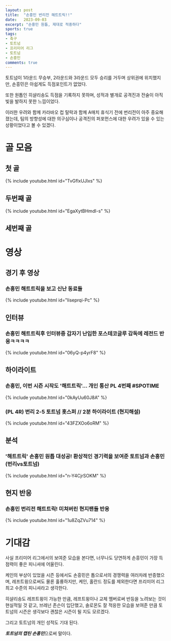 ```yaml
---
layout: post
title:  "손흥민 번리전 해트트릭!!"
date:   2023-09-03
excerpt: "손흥민 원톱, 제대로 적중하다"
sports: true
tags:
- 축구
- 토트넘
- 프리미어 리그
- 토트넘
- 손흥민
comments: true
---
```


토트넘이 1라운드 무승부, 2라운드와 3라운드 모두 승리를 거두며 상위권에 위치했지만, 손흥민은 아쉽게도 득점포인트가 없었다.

또한 원톱인 히샬리송도 득점을 기록하지 못하며, 성적과 별개로 공격진과 전술이 아직 빛을 발하지 못한 느낌이었다.

이러한 우려와 함께 카라바오 컵 탈락과 함께 A매치 휴식기 전에 번리전이 아주 중요해졌는데, 팀의 방향성에 대한 의구심이나 공격진의 퍼포먼스에 대한 우려가 있을 수 있는 상황이었다고 볼 수 있겠다.

# 골 모음

## 첫 골

{% include youtube.html id="TvGflxUJlxs" %}


## 두번째 골

{% include youtube.html id="EgaXytBHmdI-s" %}

## 세번째 골

# 영상

## 경기 후 영상

### 손흥민 해트트릭을 보고 신난 동료들

{% include youtube.html id="Iiseprqi-Pc" %}

## 인터뷰

### 손흥민 해트트릭후 인터뷰중 갑자기 난입한 포스테코글루 감독에 레전드 반응ㅋㅋㅋㅋ 

{% include youtube.html id="06yQ-p4yrF8" %}

## 하이라이트

### 손흥민, 이번 시즌 시작도 '해트트릭'… 개인 통산 PL 4번째 #SPOTIME
{% include youtube.html id="0kAyUu60J8A" %}

### (PL 4R) 번리 2-5 토트넘 홋스퍼 // 2분 하이라이트 (현지해설)
{% include youtube.html id="43FZXOo6oRM" %}

## 분석

### '해트트릭' 손흥민 원톱 대성공! 환상적인 경기력을 보여준 토트넘과 손흥민 (번리vs토트넘)

{% include youtube.html id="n-Y4CjrSOKM" %}

## 현지 반응

### 손흥민 번리전 해트트릭! 미쳐버린 현지팬들 반응

{% include youtube.html id="1u8ZqZVu714" %}

# 기대감

사실 프리미어 리그에서의 보여준 모습을 본다면, 너무나도 당연하게 손흥민이 가장 득점력이 좋은 피니셔에 어울린다.

케인의 부상이 있었을 시즌 등에서도 손흥민은 톱으로서의 경쟁력을 여러차례 반증했으며, 레프트윙으로써도 물론 훌륭하지만, 케인, 홀란드 정도를 제외한다면 프리미어 리그 최고 수준의 피니셔라고 생각한다.

히샬리송도 레프트윙이 가능한 만큼, 레프트윙이나 교체 멤버로써 반등을 노려보는 것이 현실적일 것 같고, 브레넌 존슨이 입단했고, 솔로몬도 잘 적응한 모습을 보여준 만큼 토트넘의 시즌은 생각보다 괜찮은 시즌이 될 지도 모르겠다.

그리고 토트넘의 개인 성적도 기대 된다.

***토트넘의 캡틴 손흥민***으로써 말이다.